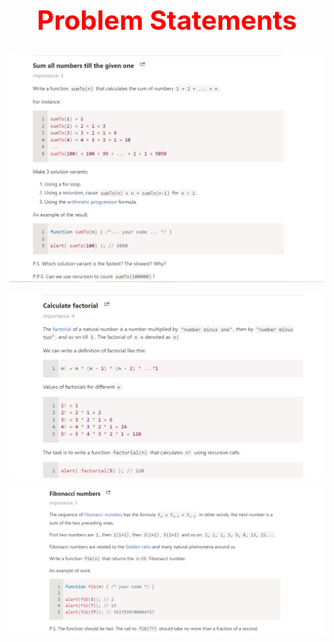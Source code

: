 
</style>
<h1 style="color:red; font-size: 3em; text-align:center; ">Problem Statements</h1>

<img src="./problem1.jpg"/>

![alt text](image.png)

![alt text](image-1.png)

